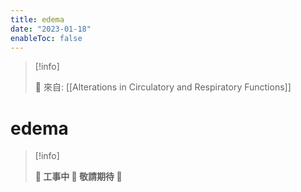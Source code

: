 ```yaml
---
title: edema
date: "2023-01-18"
enableToc: false
---
```


> [!info]
>
> 🌱 來自: [[Alterations in Circulatory and Respiratory Functions]]

# edema

> [!info]
>
> **👷 工事中 🌱 敬請期待 🚧**


